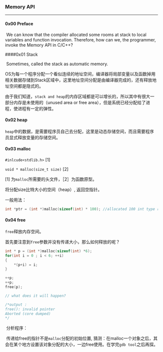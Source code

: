 ### Memory API

---

#### 0x00 Preface

​	We can know that the compiler allocated some rooms at stack to local variables and function invocation. Therefore, how can we, the programmer, invoke the Memory API in C/C++?

####0x01 Stack

​	Sometimes, called the stack as automatic memory.

​	OS为每一个程序分配一个看似连续的地址空间，编译器将局部变量以及函数掉用相关数据存储到Stack区域中，这里地址空间分配是由编译器完成的，还有释放地址空间都是隐式的。

​	由于我们知道，`stack and heap`的内存区域都是可以增长的，所以其中有很大一部分内存是未使用的（unused area or free area），但是系统已经分配给了进程，使进程有一定的弹性。

#### 0x02 heap

`heap`中的数据，是需要程序员自己去分配，这里是动态存储空间，而且需要程序员显式释放变量的存储空间。

#### 0x03 malloc

`#inlcude<stdlib.h>`   [1]

`void * malloc(size_t size)` [2]

[1] 为`malloc`所需要的头文件，［2］为函数原型。

将分配size比特大小的空间（heap）, 返回空指针。

一般用法：

```c
int *ptr = (int *)malloc(sizeof(int) * 100); //allocated 100 int type rooms
```



#### 0x04 free

`free`释放内存空间。

​	首先要注意到`free`参数并没有传递大小，那么如何释放的呢？

```c
int * p = (int *)malloc(sizeof(int) *6);
for(int i = 0 ; i < 6; ++i)
{
    *(p+i) = i;
}

++p;
++p;
free(p);

// what does it will happen?

/*output :
free(): invalid pointer
Aborted (core dumped)
*/	
```

​	分析程序：

​	传递给free的指针不是`malloc`分配的初始位置, 猜测：在malloc一个对象之后，其会在某个地方设置该对象分配的大小，一边free使用。在学完`gdb tool`之后再探。



 

​	